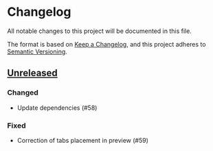 # Changelog

All notable changes to this project will be documented in this file.

The format is based on [Keep a Changelog](https://keepachangelog.com/en/1.0.0/),
and this project adheres to [Semantic Versioning](https://semver.org/spec/v2.0.0.html).

## [Unreleased]

### Changed

* Update dependencies (#58)

### Fixed

* Correction of tabs placement in preview (#59)



[unreleased]: https://github.com/Miragon/miranum-json-forms/compare/release/v0.1.2...HEAD

